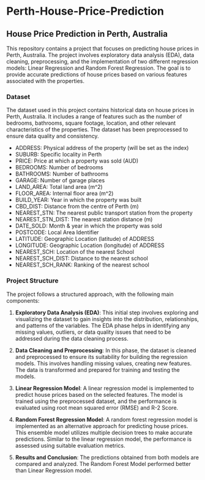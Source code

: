 # Perth-House-Price-Prediction

## House Price Prediction in Perth, Australia

This repository contains a project that focuses on predicting house prices in Perth, Australia. The project involves exploratory data analysis (EDA), data cleaning, preprocessing, and the implementation of two different regression models: Linear Regression and Random Forest Regression. The goal is to provide accurate predictions of house prices based on various features associated with the properties.

### Dataset

The dataset used in this project contains historical data on house prices in Perth, Australia. It includes a range of features such as the number of bedrooms, bathrooms, square footage, location, and other relevant characteristics of the properties. The dataset has been preprocessed to ensure data quality and consistency.
- ADDRESS: Physical address of the property (will be set as the index)
- SUBURB: Specific locality in Perth
- PRICE: Price at which a property was sold (AUD)
- BEDROOMS: Number of bedrooms
- BATHROOMS: Number of bathrooms
- GARAGE: Number of garage places
- LAND_AREA: Total land area (m^2)
- FLOOR_AREA: Internal floor area (m^2)
- BUILD_YEAR: Year in which the property was built
- CBD_DIST: Distance from the centre of Perth (m)
- NEAREST_STN: The nearest public transport station from the property
- NEAREST_STN_DIST: The nearest station distance (m)
- DATE_SOLD: Month & year in which the property was sold
- POSTCODE: Local Area Identifier
- LATITUDE: Geographic Location (latitude) of ADDRESS
- LONGITUDE: Geographic Location (longitude) of ADDRESS
- NEAREST_SCH: Location of the nearest School
- NEAREST_SCH_DIST: Distance to the nearest school
- NEAREST_SCH_RANK: Ranking of the nearest school


### Project Structure

The project follows a structured approach, with the following main components:

1. **Exploratory Data Analysis (EDA)**: This initial step involves exploring and visualizing the dataset to gain insights into the distribution, relationships, and patterns of the variables. The EDA phase helps in identifying any missing values, outliers, or data quality issues that need to be addressed during the data cleaning process.

2. **Data Cleaning and Preprocessing**: In this phase, the dataset is cleaned and preprocessed to ensure its suitability for building the regression models. This involves handling missing values, creating new features. The data is transformed and prepared for training and testing the models.

3. **Linear Regression Model**: A linear regression model is implemented to predict house prices based on the selected features. The model is trained using the preprocessed dataset, and the performance is evaluated using root mean squared error (RMSE) and R-2 Score.

4. **Random Forest Regression Model**: A random forest regression model is implemented as an alternative approach for predicting house prices. This ensemble model utilizes multiple decision trees to make accurate predictions. Similar to the linear regression model, the performance is assessed using suitable evaluation metrics.

5. **Results and Conclusion**: The predictions obtained from both models are compared and analyzed. The Random Forest Model performed better than Linear Regression model.
